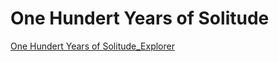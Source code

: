 # One Hundert Years of Solitude
[One Hundert Years of Solitude_Explorer](https://maja-ds.shinyapps.io/Hundert_Years_Explorer/)

